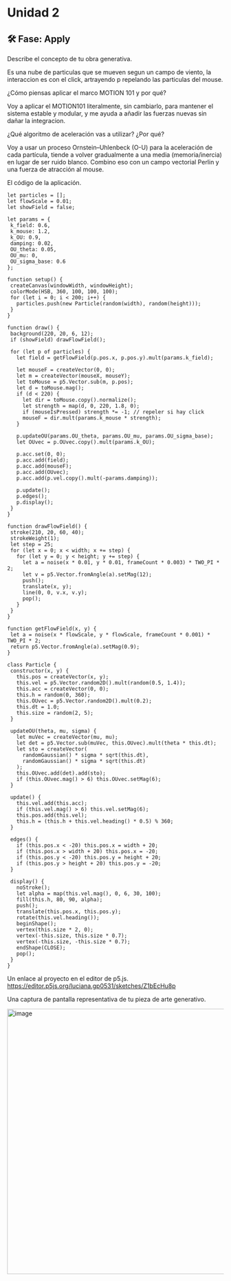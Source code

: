 # Unidad 2


## 🛠 Fase: Apply

Describe el concepto de tu obra generativa.

Es una nube de particulas que se mueven segun un campo de viento, la interaccion es con el click, artrayendo p repelando las particulas del mouse.

¿Cómo piensas aplicar el marco MOTION 101 y por qué?

Voy a aplicar el MOTION101 literalmente, sin cambiarlo, para mantener el sistema estable y modular, y me ayuda a añadir las fuerzas nuevas sin dañar la integracion.

¿Qué algoritmo de aceleración vas a utilizar? ¿Por qué?

Voy a usar un proceso Ornstein–Uhlenbeck (O-U) para la aceleración de cada partícula, tiende a volver gradualmente a una media (memoria/inercia) en lugar de ser ruido blanco. Combino eso con un campo vectorial Perlin y una fuerza de atracción al mouse.

El código de la aplicación.
 ```Js
let particles = [];
let flowScale = 0.01;
let showField = false;

let params = {
  k_field: 0.6,
  k_mouse: 1.2,
  k_OU: 0.9,
  damping: 0.02,
  OU_theta: 0.05,
  OU_mu: 0,
  OU_sigma_base: 0.6
};

function setup() {
  createCanvas(windowWidth, windowHeight);
  colorMode(HSB, 360, 100, 100, 100);
  for (let i = 0; i < 200; i++) {
    particles.push(new Particle(random(width), random(height)));
  }
}

function draw() {
  background(220, 20, 6, 12);
  if (showField) drawFlowField();

  for (let p of particles) {
    let field = getFlowField(p.pos.x, p.pos.y).mult(params.k_field);

    let mouseF = createVector(0, 0);
    let m = createVector(mouseX, mouseY);
    let toMouse = p5.Vector.sub(m, p.pos);
    let d = toMouse.mag();
    if (d < 220) {
      let dir = toMouse.copy().normalize();
      let strength = map(d, 0, 220, 1.8, 0);
      if (mouseIsPressed) strength *= -1; // repeler si hay click
      mouseF = dir.mult(params.k_mouse * strength);
    }

    p.updateOU(params.OU_theta, params.OU_mu, params.OU_sigma_base);
    let OUvec = p.OUvec.copy().mult(params.k_OU);

    p.acc.set(0, 0);
    p.acc.add(field);
    p.acc.add(mouseF);
    p.acc.add(OUvec);
    p.acc.add(p.vel.copy().mult(-params.damping));

    p.update();
    p.edges();
    p.display();
  }
}

function drawFlowField() {
  stroke(210, 20, 60, 40);
  strokeWeight(1);
  let step = 25;
  for (let x = 0; x < width; x += step) {
    for (let y = 0; y < height; y += step) {
      let a = noise(x * 0.01, y * 0.01, frameCount * 0.003) * TWO_PI * 2;
      let v = p5.Vector.fromAngle(a).setMag(12);
      push();
      translate(x, y);
      line(0, 0, v.x, v.y);
      pop();
    }
  }
}

function getFlowField(x, y) {
  let a = noise(x * flowScale, y * flowScale, frameCount * 0.001) * TWO_PI * 2;
  return p5.Vector.fromAngle(a).setMag(0.9);
}

class Particle {
  constructor(x, y) {
    this.pos = createVector(x, y);
    this.vel = p5.Vector.random2D().mult(random(0.5, 1.4));
    this.acc = createVector(0, 0);
    this.h = random(0, 360);
    this.OUvec = p5.Vector.random2D().mult(0.2);
    this.dt = 1.0;
    this.size = random(2, 5);
  }

  updateOU(theta, mu, sigma) {
    let muVec = createVector(mu, mu);
    let det = p5.Vector.sub(muVec, this.OUvec).mult(theta * this.dt);
    let sto = createVector(
      randomGaussian() * sigma * sqrt(this.dt),
      randomGaussian() * sigma * sqrt(this.dt)
    );
    this.OUvec.add(det).add(sto);
    if (this.OUvec.mag() > 6) this.OUvec.setMag(6);
  }

  update() {
    this.vel.add(this.acc);
    if (this.vel.mag() > 6) this.vel.setMag(6);
    this.pos.add(this.vel);
    this.h = (this.h + this.vel.heading() * 0.5) % 360;
  }

  edges() {
    if (this.pos.x < -20) this.pos.x = width + 20;
    if (this.pos.x > width + 20) this.pos.x = -20;
    if (this.pos.y < -20) this.pos.y = height + 20;
    if (this.pos.y > height + 20) this.pos.y = -20;
  }

  display() {
    noStroke();
    let alpha = map(this.vel.mag(), 0, 6, 30, 100);
    fill(this.h, 80, 90, alpha);
    push();
    translate(this.pos.x, this.pos.y);
    rotate(this.vel.heading());
    beginShape();
    vertex(this.size * 2, 0);
    vertex(-this.size, this.size * 0.7);
    vertex(-this.size, -this.size * 0.7);
    endShape(CLOSE);
    pop();
  }
}
```

Un enlace al proyecto en el editor de p5.js.
https://editor.p5js.org/luciana.gp0531/sketches/Z1bEcHu8p

Una captura de pantalla representativa de tu pieza de arte generativo.

<img width="904" height="617" alt="image" src="https://github.com/user-attachments/assets/7a2b37e4-edcc-4d67-a864-557b10bc6515" />
